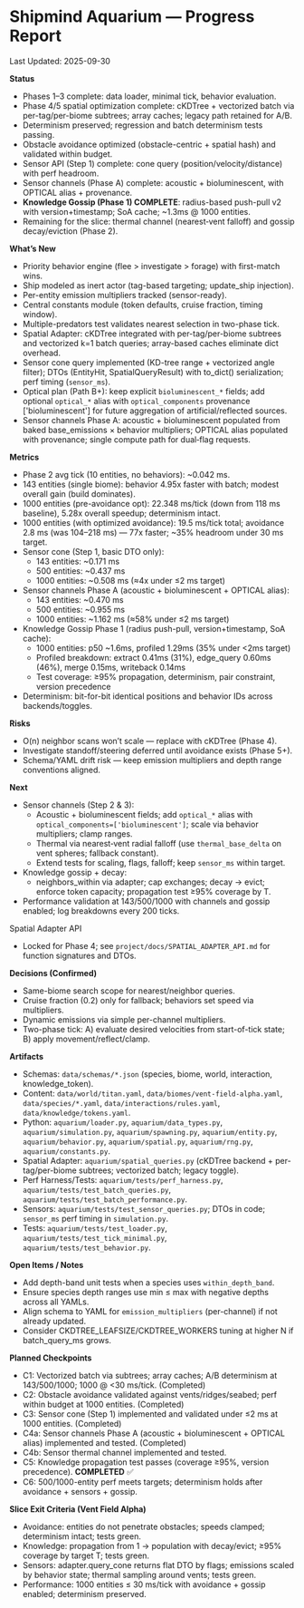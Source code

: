 # Shipmind Aquarium — Progress Report

Last Updated: 2025-09-30

**Status**
- Phases 1–3 complete: data loader, minimal tick, behavior evaluation.
- Phase 4/5 spatial optimization complete: cKDTree + vectorized batch via per-tag/per-biome subtrees; array caches; legacy path retained for A/B.
- Determinism preserved; regression and batch determinism tests passing.
- Obstacle avoidance optimized (obstacle-centric + spatial hash) and validated within budget.
- Sensor API (Step 1) complete: cone query (position/velocity/distance) with perf headroom.
- Sensor channels (Phase A) complete: acoustic + bioluminescent, with OPTICAL alias + provenance.
- **Knowledge Gossip (Phase 1) COMPLETE**: radius-based push-pull v2 with version+timestamp; SoA cache; ~1.3ms @ 1000 entities.
- Remaining for the slice: thermal channel (nearest‑vent falloff) and gossip decay/eviction (Phase 2).

**What’s New**
- Priority behavior engine (flee > investigate > forage) with first-match wins.
- Ship modeled as inert actor (tag-based targeting; update_ship injection).
- Per-entity emission multipliers tracked (sensor-ready).
- Central constants module (token defaults, cruise fraction, timing window).
- Multiple-predators test validates nearest selection in two-phase tick.
- Spatial Adapter: cKDTree integrated with per-tag/per-biome subtrees and vectorized k=1 batch queries; array-based caches eliminate dict overhead.
- Sensor cone query implemented (KD-tree range + vectorized angle filter); DTOs (EntityHit, SpatialQueryResult) with to_dict() serialization; perf timing (`sensor_ms`).
- Optical plan (Path B+): keep explicit `bioluminescent_*` fields; add optional `optical_*` alias with `optical_components` provenance ['bioluminescent'] for future aggregation of artificial/reflected sources.
- Sensor channels Phase A: acoustic + bioluminescent populated from baked base_emissions × behavior multipliers; OPTICAL alias populated with provenance; single compute path for dual‑flag requests.

**Metrics**
- Phase 2 avg tick (10 entities, no behaviors): ~0.042 ms.
- 143 entities (single biome): behavior 4.95x faster with batch; modest overall gain (build dominates).
- 1000 entities (pre-avoidance opt): 22.348 ms/tick (down from 118 ms baseline), 5.28x overall speedup; determinism intact.
- 1000 entities (with optimized avoidance): 19.5 ms/tick total; avoidance 2.8 ms (was 104–218 ms) — 77x faster; ~35% headroom under 30 ms target.
- Sensor cone (Step 1, basic DTO only):
  - 143 entities: ~0.171 ms
  - 500 entities: ~0.437 ms
  - 1000 entities: ~0.508 ms (≈4x under ≤2 ms target)
- Sensor channels Phase A (acoustic + bioluminescent + OPTICAL alias):
  - 143 entities: ~0.470 ms
  - 500 entities: ~0.955 ms
  - 1000 entities: ~1.162 ms (≈58% under ≤2 ms target)
- Knowledge Gossip Phase 1 (radius push-pull, version+timestamp, SoA cache):
  - 1000 entities: p50 ~1.6ms, profiled 1.29ms (35% under <2ms target)
  - Profiled breakdown: extract 0.41ms (31%), edge_query 0.60ms (46%), merge 0.15ms, writeback 0.14ms
  - Test coverage: ≥95% propagation, determinism, pair constraint, version precedence
- Determinism: bit-for-bit identical positions and behavior IDs across backends/toggles.

**Risks**
- O(n) neighbor scans won’t scale — replace with cKDTree (Phase 4).
- Investigate standoff/steering deferred until avoidance exists (Phase 5+).
- Schema/YAML drift risk — keep emission multipliers and depth range conventions aligned.

**Next**
- Sensor channels (Step 2 & 3):
  - Acoustic + bioluminescent fields; add `optical_*` alias with `optical_components=['bioluminescent']`; scale via behavior multipliers; clamp ranges.
  - Thermal via nearest‑vent radial falloff (use `thermal_base_delta` on vent spheres; fallback constant).
  - Extend tests for scaling, flags, falloff; keep `sensor_ms` within target.
- Knowledge gossip + decay:
  - neighbors_within via adapter; cap exchanges; decay → evict; enforce token capacity; propagation test ≥95% coverage by T.
- Performance validation at 143/500/1000 with channels and gossip enabled; log breakdowns every 200 ticks.

Spatial Adapter API
- Locked for Phase 4; see `project/docs/SPATIAL_ADAPTER_API.md` for function signatures and DTOs.

**Decisions (Confirmed)**
- Same-biome search scope for nearest/neighbor queries.
- Cruise fraction (0.2) only for fallback; behaviors set speed via multipliers.
- Dynamic emissions via simple per-channel multipliers.
- Two-phase tick: A) evaluate desired velocities from start-of-tick state; B) apply movement/reflect/clamp.

**Artifacts**
- Schemas: `data/schemas/*.json` (species, biome, world, interaction, knowledge_token).
- Content: `data/world/titan.yaml`, `data/biomes/vent-field-alpha.yaml`, `data/species/*.yaml`, `data/interactions/rules.yaml`, `data/knowledge/tokens.yaml`.
- Python: `aquarium/loader.py`, `aquarium/data_types.py`, `aquarium/simulation.py`, `aquarium/spawning.py`, `aquarium/entity.py`, `aquarium/behavior.py`, `aquarium/spatial.py`, `aquarium/rng.py`, `aquarium/constants.py`.
- Spatial Adapter: `aquarium/spatial_queries.py` (cKDTree backend + per-tag/per-biome subtrees; vectorized batch; legacy toggle).
- Perf Harness/Tests: `aquarium/tests/perf_harness.py`, `aquarium/tests/test_batch_queries.py`, `aquarium/tests/test_batch_performance.py`.
- Sensors: `aquarium/tests/test_sensor_queries.py`; DTOs in code; `sensor_ms` perf timing in `simulation.py`.
- Tests: `aquarium/tests/test_loader.py`, `aquarium/tests/test_tick_minimal.py`, `aquarium/tests/test_behavior.py`.

**Open Items / Notes**
- Add depth-band unit tests when a species uses `within_depth_band`.
- Ensure species depth ranges use min ≤ max with negative depths across all YAMLs.
- Align schema to YAML for `emission_multipliers` (per-channel) if not already updated.
- Consider CKDTREE_LEAFSIZE/CKDTREE_WORKERS tuning at higher N if batch_query_ms grows.

**Planned Checkpoints**
- C1: Vectorized batch via subtrees; array caches; A/B determinism at 143/500/1000; 1000 @ <30 ms/tick. (Completed)
- C2: Obstacle avoidance validated against vents/ridges/seabed; perf within budget at 1000 entities. (Completed)
- C3: Sensor cone (Step 1) implemented and validated under ≤2 ms at 1000 entities. (Completed)
- C4a: Sensor channels Phase A (acoustic + bioluminescent + OPTICAL alias) implemented and tested. (Completed)
- C4b: Sensor thermal channel implemented and tested.
- C5: Knowledge propagation test passes (coverage ≥95%, version precedence). **COMPLETED** ✅
- C6: 500/1000-entity perf meets targets; determinism holds after avoidance + sensors + gossip.

**Slice Exit Criteria (Vent Field Alpha)**
- Avoidance: entities do not penetrate obstacles; speeds clamped; determinism intact; tests green.
- Knowledge: propagation from 1 → population with decay/evict; ≥95% coverage by target T; tests green.
- Sensors: adapter.query_cone returns flat DTO by flags; emissions scaled by behavior state; thermal sampling around vents; tests green.
- Performance: 1000 entities ≤ 30 ms/tick with avoidance + gossip enabled; determinism preserved.
